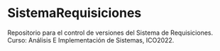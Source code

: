 # SistemaRequisiciones
Repositorio para el control de versiones del Sistema de Requisiciones. Curso: Análisis E Implementación de Sistemas, ICO2022.
